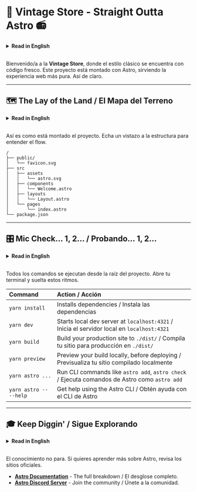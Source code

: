 # 👟 Vintage Store - Straight Outta Astro 📻

<details>
<summary><strong>Read in English</strong></summary>

Welcome to the **Vintage Store**, where classic style meets fresh code. This project is built with Astro, servin' up the freshest web experience. Straight up.

</details>

<br>

Bienvenido/a a la **Vintage Store**, donde el estilo clásico se encuentra con código fresco. Este proyecto está montado con Astro, sirviendo la experiencia web más pura. Así de claro.

---

## 🗺️ The Lay of the Land / El Mapa del Terreno

<details>
<summary><strong>Read in English</strong></summary>

Here's how the project is laid out. Peep the structure to understand the flow.

</details>

<br>

Así es como está montado el proyecto. Echa un vistazo a la estructura para entender el flow.

```text
/
├── public/
│   └── favicon.svg
├── src
│   ├── assets
│   │   └── astro.svg
│   ├── components
│   │   └── Welcome.astro
│   ├── layouts
│   │   └── Layout.astro
│   └── pages
│       └── index.astro
└── package.json
```

---

## 🎛️ Mic Check... 1, 2... / Probando... 1, 2...

<details>
<summary><strong>Read in English</strong></summary>

All commands are run from the root of the project. Open your terminal and drop these beats.

</details>

<br>

Todos los comandos se ejecutan desde la raíz del proyecto. Abre tu terminal y suelta estos ritmos.

| Command | Action / Acción |
| :--- | :--- |
| `yarn install` | Installs dependencies / Instala las dependencias |
| `yarn dev` | Starts local dev server at `localhost:4321` / Inicia el servidor local en `localhost:4321` |
| `yarn build` | Build your production site to `./dist/` / Compila tu sitio para producción en `./dist/` |
| `yarn preview` | Preview your build locally, before deploying / Previsualiza tu sitio compilado localmente |
| `yarn astro ...` | Run CLI commands like `astro add`, `astro check` / Ejecuta comandos de Astro como `astro add` |
| `yarn astro -- --help` | Get help using the Astro CLI / Obtén ayuda con el CLI de Astro |

---

## 🎓 Keep Diggin' / Sigue Explorando

<details>
<summary><strong>Read in English</strong></summary>

The knowledge don't stop. If you wanna learn more about Astro, check the official spots.

</details>

<br>

El conocimiento no para. Si quieres aprender más sobre Astro, revisa los sitios oficiales.

- [**Astro Documentation**](https://docs.astro.build) - The full breakdown / El desglose completo.
- [**Astro Discord Server**](https://astro.build/chat) - Join the community / Únete a la comunidad.
